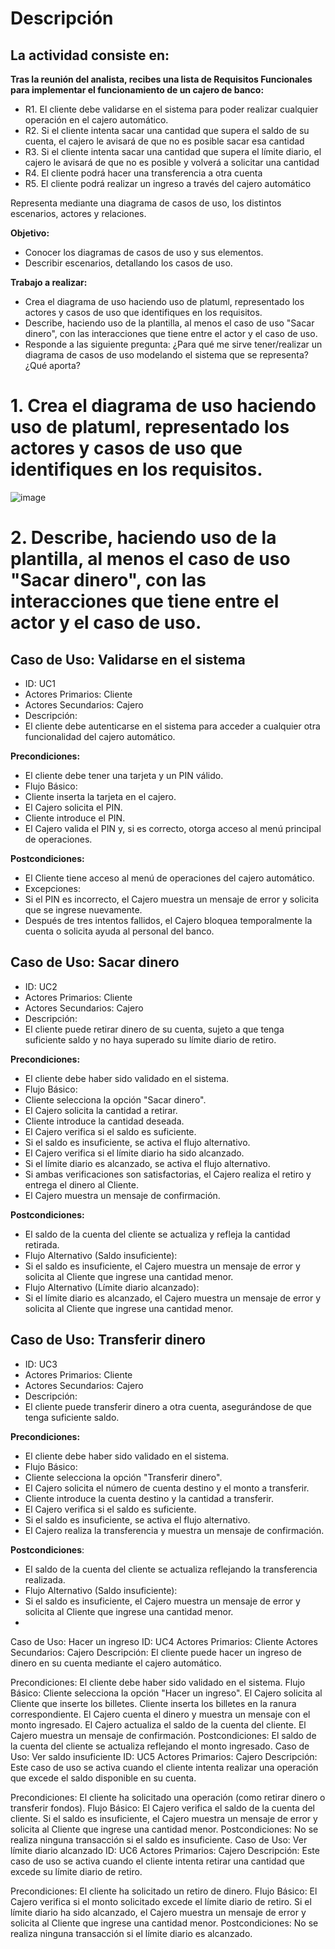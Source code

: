# Descripción
## La actividad consiste en:

**Tras la reunión del analista, recibes una lista de Requisitos Funcionales para implementar el funcionamiento de un cajero de banco:**
- R1. El cliente debe validarse en el sistema para poder realizar cualquier operación en el cajero automático.
- R2. Si el cliente intenta sacar una cantidad que supera el saldo de su cuenta, el cajero le avisará de que no es posible sacar esa cantidad
- R3. Si el cliente intenta sacar una cantidad que supera el límite diario, el cajero le avisará de que no es posible y volverá a solicitar una cantidad
- R4. El cliente podrá hacer una transferencia a otra cuenta
- R5. El cliente podrá realizar un ingreso a través del cajero automático

Representa mediante una diagrama de casos de uso, los distintos escenarios, actores y relaciones.

**Objetivo:**

- Conocer los diagramas de casos de uso y sus elementos.
- Describir escenarios, detallando los casos de uso.

**Trabajo a realizar:**

- Crea el diagrama de uso haciendo uso de platuml, representado los actores y casos de uso que identifiques en los requisitos.
- Describe, haciendo uso de la plantilla, al menos el caso de uso "Sacar dinero", con las interacciones que tiene entre el actor y el caso de uso.
- Responde a las siguiente pregunta: ¿Para qué me sirve tener/realizar un diagrama de casos de uso modelando el sistema que se representa? ¿Qué aporta?
# 1. Crea el diagrama de uso haciendo uso de platuml, representado los actores y casos de uso que identifiques en los requisitos.
![image](https://github.com/user-attachments/assets/d61f5857-8298-4356-90da-31661dce6352)

# 2. Describe, haciendo uso de la plantilla, al menos el caso de uso "Sacar dinero", con las interacciones que tiene entre el actor y el caso de uso.
## Caso de Uso: Validarse en el sistema
- ID: UC1
- Actores Primarios: Cliente
- Actores Secundarios: Cajero
- Descripción:
- El cliente debe autenticarse en el sistema para acceder a cualquier otra funcionalidad del cajero automático.

**Precondiciones:**

- El cliente debe tener una tarjeta y un PIN válido.
- Flujo Básico:
- Cliente inserta la tarjeta en el cajero.
- El Cajero solicita el PIN.
- Cliente introduce el PIN.
- El Cajero valida el PIN y, si es correcto, otorga acceso al menú principal de operaciones.
  
**Postcondiciones:**

- El Cliente tiene acceso al menú de operaciones del cajero automático.
- Excepciones:
- Si el PIN es incorrecto, el Cajero muestra un mensaje de error y solicita que se ingrese nuevamente.
- Después de tres intentos fallidos, el Cajero bloquea temporalmente la cuenta o solicita ayuda al personal del banco.

## Caso de Uso: Sacar dinero
- ID: UC2
- Actores Primarios: Cliente
- Actores Secundarios: Cajero
- Descripción:
- El cliente puede retirar dinero de su cuenta, sujeto a que tenga suficiente saldo y no haya superado su límite diario de retiro.

**Precondiciones:**

- El cliente debe haber sido validado en el sistema.
- Flujo Básico:
- Cliente selecciona la opción "Sacar dinero".
- El Cajero solicita la cantidad a retirar.
- Cliente introduce la cantidad deseada.
- El Cajero verifica si el saldo es suficiente.
- Si el saldo es insuficiente, se activa el flujo alternativo.
- El Cajero verifica si el límite diario ha sido alcanzado.
- Si el límite diario es alcanzado, se activa el flujo alternativo.
- Si ambas verificaciones son satisfactorias, el Cajero realiza el retiro y entrega el dinero al Cliente.
- El Cajero muestra un mensaje de confirmación.
  
**Postcondiciones:**

- El saldo de la cuenta del cliente se actualiza y refleja la cantidad retirada.
- Flujo Alternativo (Saldo insuficiente):
- Si el saldo es insuficiente, el Cajero muestra un mensaje de error y solicita al Cliente que ingrese una cantidad menor.
- Flujo Alternativo (Límite diario alcanzado):
- Si el límite diario es alcanzado, el Cajero muestra un mensaje de error y solicita al Cliente que ingrese una cantidad menor.

## Caso de Uso: Transferir dinero
- ID: UC3
- Actores Primarios: Cliente
- Actores Secundarios: Cajero
- Descripción:
- El cliente puede transferir dinero a otra cuenta, asegurándose de que tenga suficiente saldo.

**Precondiciones:**

- El cliente debe haber sido validado en el sistema.
- Flujo Básico:
- Cliente selecciona la opción "Transferir dinero".
- El Cajero solicita el número de cuenta destino y el monto a transferir.
- Cliente introduce la cuenta destino y la cantidad a transferir.
- El Cajero verifica si el saldo es suficiente.
- Si el saldo es insuficiente, se activa el flujo alternativo.
- El Cajero realiza la transferencia y muestra un mensaje de confirmación.
  
**Postcondiciones**:

- El saldo de la cuenta del cliente se actualiza reflejando la transferencia realizada.
- Flujo Alternativo (Saldo insuficiente):
- Si el saldo es insuficiente, el Cajero muestra un mensaje de error y solicita al Cliente que ingrese una cantidad menor.
- 
Caso de Uso: Hacer un ingreso
ID: UC4
Actores Primarios: Cliente
Actores Secundarios: Cajero
Descripción:
El cliente puede hacer un ingreso de dinero en su cuenta mediante el cajero automático.

Precondiciones:
El cliente debe haber sido validado en el sistema.
Flujo Básico:
Cliente selecciona la opción "Hacer un ingreso".
El Cajero solicita al Cliente que inserte los billetes.
Cliente inserta los billetes en la ranura correspondiente.
El Cajero cuenta el dinero y muestra un mensaje con el monto ingresado.
El Cajero actualiza el saldo de la cuenta del cliente.
El Cajero muestra un mensaje de confirmación.
Postcondiciones:
El saldo de la cuenta del cliente se actualiza reflejando el monto ingresado.
Caso de Uso: Ver saldo insuficiente
ID: UC5
Actores Primarios: Cajero
Descripción:
Este caso de uso se activa cuando el cliente intenta realizar una operación que excede el saldo disponible en su cuenta.

Precondiciones:
El cliente ha solicitado una operación (como retirar dinero o transferir fondos).
Flujo Básico:
El Cajero verifica el saldo de la cuenta del cliente.
Si el saldo es insuficiente, el Cajero muestra un mensaje de error y solicita al Cliente que ingrese una cantidad menor.
Postcondiciones:
No se realiza ninguna transacción si el saldo es insuficiente.
Caso de Uso: Ver límite diario alcanzado
ID: UC6
Actores Primarios: Cajero
Descripción:
Este caso de uso se activa cuando el cliente intenta retirar una cantidad que excede su límite diario de retiro.

Precondiciones:
El cliente ha solicitado un retiro de dinero.
Flujo Básico:
El Cajero verifica si el monto solicitado excede el límite diario de retiro.
Si el límite diario ha sido alcanzado, el Cajero muestra un mensaje de error y solicita al Cliente que ingrese una cantidad menor.
Postcondiciones:
No se realiza ninguna transacción si el límite diario es alcanzado.
